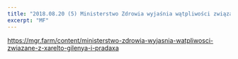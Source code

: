 ```yaml
---
title: "2018.08.20 (5) Ministerstwo Zdrowia wyjaśnia wątpliwości związane z Xarelto, Gilenya i Pradaxą"
excerpt: "MF"
---
```

https://mgr.farm/content/ministerstwo-zdrowia-wyjasnia-watpliwosci-zwiazane-z-xarelto-gilenya-i-pradaxa
